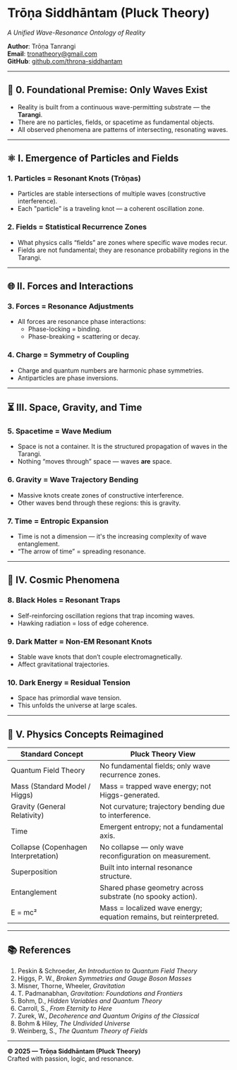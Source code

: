 # Trōṇa Siddhāntam (Pluck Theory)  
*A Unified Wave-Resonance Ontology of Reality*

**Author**: Trōṇa Tanrangi  
**Email**: tronatheory@gmail.com  
**GitHub**: [github.com/throna-siddhantam](https://github.com/throna-siddhantam)

---

## 🌌 0. Foundational Premise: Only Waves Exist

- Reality is built from a continuous wave-permitting substrate — the **Tarangi**.
- There are no particles, fields, or spacetime as fundamental objects.
- All observed phenomena are patterns of intersecting, resonating waves.

---

## ⚛️ I. Emergence of Particles and Fields

### 1. Particles = Resonant Knots (Trōṇas)
- Particles are stable intersections of multiple waves (constructive interference).
- Each "particle" is a traveling knot — a coherent oscillation zone.

### 2. Fields = Statistical Recurrence Zones
- What physics calls “fields” are zones where specific wave modes recur.
- Fields are not fundamental; they are resonance probability regions in the Tarangi.

---

## 🌐 II. Forces and Interactions

### 3. Forces = Resonance Adjustments
- All forces are resonance phase interactions:
  - Phase-locking = binding.
  - Phase-breaking = scattering or decay.

### 4. Charge = Symmetry of Coupling
- Charge and quantum numbers are harmonic phase symmetries.
- Antiparticles are phase inversions.

---

## ⏳ III. Space, Gravity, and Time

### 5. Spacetime = Wave Medium
- Space is not a container. It is the structured propagation of waves in the Tarangi.
- Nothing “moves through” space — waves **are** space.

### 6. Gravity = Wave Trajectory Bending
- Massive knots create zones of constructive interference.
- Other waves bend through these regions: this is gravity.

### 7. Time = Entropic Expansion
- Time is not a dimension — it's the increasing complexity of wave entanglement.
- “The arrow of time” = spreading resonance.

---

## 🌠 IV. Cosmic Phenomena

### 8. Black Holes = Resonant Traps
- Self-reinforcing oscillation regions that trap incoming waves.
- Hawking radiation = loss of edge coherence.

### 9. Dark Matter = Non-EM Resonant Knots
- Stable wave knots that don’t couple electromagnetically.
- Affect gravitational trajectories.

### 10. Dark Energy = Residual Tension
- Space has primordial wave tension.
- This unfolds the universe at large scales.

---

## 🔬 V. Physics Concepts Reimagined

| **Standard Concept**                     | **Pluck Theory View**                                                   |
|------------------------------------------|-------------------------------------------------------------------------|
| Quantum Field Theory                     | No fundamental fields; only wave recurrence zones.                      |
| Mass (Standard Model / Higgs)            | Mass = trapped wave energy; not Higgs-generated.                        |
| Gravity (General Relativity)             | Not curvature; trajectory bending due to interference.                  |
| Time                                     | Emergent entropy; not a fundamental axis.                               |
| Collapse (Copenhagen Interpretation)     | No collapse — only wave reconfiguration on measurement.                 |
| Superposition                            | Built into internal resonance structure.                                |
| Entanglement                             | Shared phase geometry across substrate (no spooky action).              |
| E = mc²                                  | Mass = localized wave energy; equation remains, but reinterpreted.      |

---

## 📚 References

1. Peskin & Schroeder, *An Introduction to Quantum Field Theory*  
2. Higgs, P. W., *Broken Symmetries and Gauge Boson Masses*  
3. Misner, Thorne, Wheeler, *Gravitation*  
4. T. Padmanabhan, *Gravitation: Foundations and Frontiers*  
5. Bohm, D., *Hidden Variables and Quantum Theory*  
6. Carroll, S., *From Eternity to Here*  
7. Zurek, W., *Decoherence and Quantum Origins of the Classical*  
8. Bohm & Hiley, *The Undivided Universe*  
9. Weinberg, S., *The Quantum Theory of Fields*

---

**© 2025 — Trōṇa Siddhāntam (Pluck Theory)**  
Crafted with passion, logic, and resonance.
